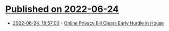 # [Published on 2022-06-24](index.md)

* [2022-06-24, 18:57:00](https://news.slashdot.org/story/22/06/24/1857248/online-privacy-bill-clears-early-hurdle-in-house?utm_source=rss1.0mainlinkanon&utm_medium=feed) - [Online Privacy Bill Clears Early Hurdle in House](https://news.slashdot.org/story/22/06/24/1857248/online-privacy-bill-clears-early-hurdle-in-house?utm_source=rss1.0mainlinkanon&utm_medium=feed)
